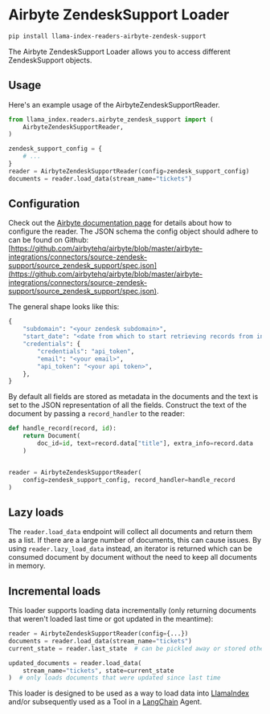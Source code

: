 # Airbyte ZendeskSupport Loader

```bash
pip install llama-index-readers-airbyte-zendesk-support
```

The Airbyte ZendeskSupport Loader allows you to access different ZendeskSupport objects.

## Usage

Here's an example usage of the AirbyteZendeskSupportReader.

```python
from llama_index.readers.airbyte_zendesk_support import (
    AirbyteZendeskSupportReader,
)

zendesk_support_config = {
    # ...
}
reader = AirbyteZendeskSupportReader(config=zendesk_support_config)
documents = reader.load_data(stream_name="tickets")
```

## Configuration

Check out the [Airbyte documentation page](https://docs.airbyte.com/integrations/sources/zendesk-support/) for details about how to configure the reader.
The JSON schema the config object should adhere to can be found on Github: [https://github.com/airbytehq/airbyte/blob/master/airbyte-integrations/connectors/source-zendesk-support/source_zendesk_support/spec.json](https://github.com/airbytehq/airbyte/blob/master/airbyte-integrations/connectors/source-zendesk-support/source_zendesk_support/spec.json).

The general shape looks like this:

```python
{
    "subdomain": "<your zendesk subdomain>",
    "start_date": "<date from which to start retrieving records from in ISO format, e.g. 2020-10-20T00:00:00Z>",
    "credentials": {
        "credentials": "api_token",
        "email": "<your email>",
        "api_token": "<your api token>",
    },
}
```

By default all fields are stored as metadata in the documents and the text is set to the JSON representation of all the fields. Construct the text of the document by passing a `record_handler` to the reader:

```python
def handle_record(record, id):
    return Document(
        doc_id=id, text=record.data["title"], extra_info=record.data
    )


reader = AirbyteZendeskSupportReader(
    config=zendesk_support_config, record_handler=handle_record
)
```

## Lazy loads

The `reader.load_data` endpoint will collect all documents and return them as a list. If there are a large number of documents, this can cause issues. By using `reader.lazy_load_data` instead, an iterator is returned which can be consumed document by document without the need to keep all documents in memory.

## Incremental loads

This loader supports loading data incrementally (only returning documents that weren't loaded last time or got updated in the meantime):

```python
reader = AirbyteZendeskSupportReader(config={...})
documents = reader.load_data(stream_name="tickets")
current_state = reader.last_state  # can be pickled away or stored otherwise

updated_documents = reader.load_data(
    stream_name="tickets", state=current_state
)  # only loads documents that were updated since last time
```

This loader is designed to be used as a way to load data into [LlamaIndex](https://github.com/run-llama/llama_index/tree/main/llama_index) and/or subsequently used as a Tool in a [LangChain](https://github.com/hwchase17/langchain) Agent.
